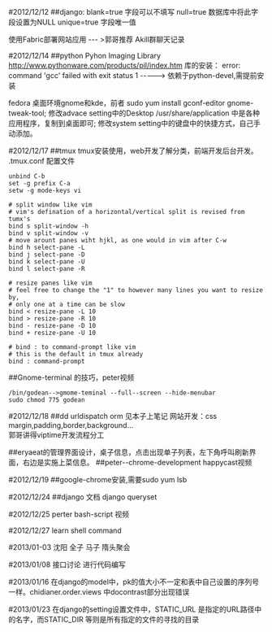 #2012/12/12
##django:
blank=true 字段可以不填写
null=true 数据库中将此字段设置为NULL
unique=true 字段唯一值

使用Fabric部署网站应用 --- >郭哥推荐 Akill群聊天记录


#2012/12/14
##python
Pyhon Imaging Library http://www.pythonware.com/products/pil/index.htm 库的安装： error: command 'gcc' failed with exit status 1 -----> 依赖于python-devel,需提前安装

fedora 桌面环境gnome和kde，前者 sudo yum install gconf-editor gnome-tweak-tool;
 修改advace setting中的Desktop /usr/share/application 中是各种应用程序，复制到桌面即可;
 修改system setting中的键盘中的快捷方式，自己手动添加。


#2012/12/17
##tmux
tmux安装使用，web开发了解分类，前端开发后台开发。
.tmux.conf 配置文件

	unbind C-b
	set -g prefix C-a
	setw -g mode-keys vi

	# split window like vim
	# vim's defination of a horizontal/vertical split is revised from tumx's
	bind s split-window -h
	bind v split-window -v
	# move arount panes wiht hjkl, as one would in vim after C-w
	bind h select-pane -L
	bind j select-pane -D
	bind k select-pane -U
	bind l select-pane -R

	# resize panes like vim
	# feel free to change the "1" to however many lines you want to resize by,
	# only one at a time can be slow
	bind < resize-pane -L 10
	bind > resize-pane -R 10
	bind - resize-pane -D 10
	bind + resize-pane -U 10

	# bind : to command-prompt like vim
	# this is the default in tmux already
	bind : command-prompt

##Gnome-terminal 的技巧，peter视频

	/bin/godean-->gmome-teminal --full--screen --hide-menubar  
	sudo chmod 775 godean

#2012/12/18
##dd
urldispatch orm 见本子上笔记
网站开发：css margin,padding,border,background...   
郭哥讲得viptime开发流程分工

##eryaeat的管理界面设计，桌子信息，点击出现单子列表，左下角呼叫刷新界面，右边是实施上菜信息。
##peter--chrome-development happycast视频

#2012/12/19
##google-chrome安装,需要sudo yum lsb 

#2012/12/24
##django 文档
django queryset

#2012/12/25
perter bash-script 视频

#2012/12/27
learn shell command 

#2013/01-03 
沈阳 全子 马子 隋头聚会

#2013/01/08
接口讨论 进行代码编写

#2013/01/16
在django的model中，pk的值大小不一定和表中自己设置的序列号一样。chidianer.order.views 中docontrast部分出现错误

#2013/01/23
在django的setting设置文件中，STATIC_URL 是指定的URL路径中的名字，而STATIC_DIR 等则是所有指定的文件的寻找的目录
